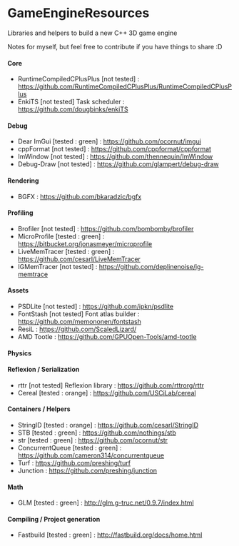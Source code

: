 # GameEngineResources

Libraries and helpers to build a new C++ 3D game engine

Notes for myself, but feel free to contribute if you have things to share :D

#### Core

- RuntimeCompiledCPlusPlus [not tested] : https://github.com/RuntimeCompiledCPlusPlus/RuntimeCompiledCPlusPlus
- EnkiTS [not tested] Task scheduler : https://github.com/dougbinks/enkiTS

#### Debug

- Dear ImGui [tested : green] : https://github.com/ocornut/imgui
- cppFormat [not tested] : https://github.com/cppformat/cppformat
- ImWindow [not tested] : https://github.com/thennequin/ImWindow
- Debug-Draw [not tested] : https://github.com/glampert/debug-draw

#### Rendering

- BGFX : https://github.com/bkaradzic/bgfx

#### Profiling

- Brofiler [not tested] : https://github.com/bombomby/brofiler
- MicroProfile [tested : green] : https://bitbucket.org/jonasmeyer/microprofile
- LiveMemTracer [tested : green] : https://github.com/cesarl/LiveMemTracer
- IGMemTracer [not tested] : https://github.com/deplinenoise/ig-memtrace

#### Assets

- PSDLite [not tested] : https://github.com/ipkn/psdlite
- FontStash [not tested] Font atlas builder : https://github.com/memononen/fontstash
- ResiL : https://github.com/ScaledLizard/
- AMD Tootle : https://github.com/GPUOpen-Tools/amd-tootle

#### Physics

#### Reflexion / Serialization

- rttr [not tested] Reflexion library : https://github.com/rttrorg/rttr
- Cereal [tested : orange] : https://github.com/USCiLab/cereal

#### Containers / Helpers

- StringID [tested : orange] : https://github.com/cesarl/StringID
- STB [tested : green] : https://github.com/nothings/stb
- str [tested : green] : https://github.com/ocornut/str
- ConcurrentQueue [tested : green] : https://github.com/cameron314/concurrentqueue
- Turf : https://github.com/preshing/turf
- Junction : https://github.com/preshing/junction

#### Math

- GLM [tested : green] : http://glm.g-truc.net/0.9.7/index.html

#### Compiling / Project generation

- Fastbuild [tested : green] : http://fastbuild.org/docs/home.html
